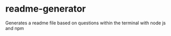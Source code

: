 # readme-generator
Generates a readme file based on questions within the terminal with node js and npm
